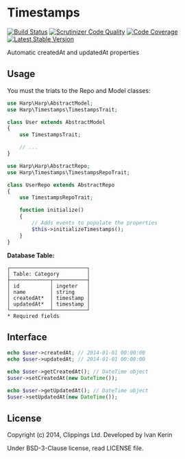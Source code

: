 Timestamps
==========

[![Build Status](https://travis-ci.org/harp-orm/timestamps.png?branch=master)](https://travis-ci.org/harp-orm/timestamps)
[![Scrutinizer Code Quality](https://scrutinizer-ci.com/g/harp-orm/timestamps/badges/quality-score.png)](https://scrutinizer-ci.com/g/harp-orm/timestamps/)
[![Code Coverage](https://scrutinizer-ci.com/g/harp-orm/timestamps/badges/coverage.png)](https://scrutinizer-ci.com/g/harp-orm/timestamps/)
[![Latest Stable Version](https://poser.pugx.org/harp-orm/timestamps/v/stable.png)](https://packagist.org/packages/harp-orm/timestamps)

Automatic createdAt and updatedAt properties

Usage
-----

You must the triats to the Repo and Model classes:

```php
use Harp\Harp\AbstractModel;
use Harp\Timestamps\TimestampsTrait;

class User extends AbstractModel
{
    use TimestampsTrait;

    // ...
}
```

```php
use Harp\Harp\AbstractRepo;
use Harp\Timestamps\TimestampsRepoTrait;

class UserRepo extends AbstractRepo
{
    use TimestampsRepoTrait;

    function initialize()
    {
        // Adds events to populate the properties
        $this->initializeTimestamps();
    }
}
```

__Database Table:__

```
┌─────────────────────────┐
│ Table: Category         │
├─────────────┬───────────┤
│ id          │ ingeter   │
│ name        │ string    │
│ createdAt*  │ timestamp │
│ updatedAt*  │ timestamp │
└─────────────┴───────────┘
* Required fields
```

Interface
---------

```php
echo $user->createdAt; // 2014-01-01 00:00:00
echo $user->updatedAt; // 2014-01-01 00:00:00

echo $user->getCreatedAt(); // DateTime object
$user->setCreatedAt(new DateTime());

echo $user->getUpdatedAt(); // DateTime object
$user->setUpdatedAt(new DateTime());
```

License
-------

Copyright (c) 2014, Clippings Ltd. Developed by Ivan Kerin

Under BSD-3-Clause license, read LICENSE file.
